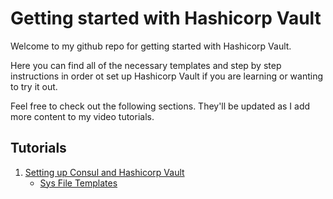 # Getting started with Hashicorp Vault

Welcome to my github repo for getting started with Hashicorp Vault. 

Here you can find all of the necessary templates and step by step instructions in order ot set up Hashicorp Vault if you are learning or wanting to try it out. 

Feel free to check out the following sections. They'll be updated as I add more content to my video tutorials.

## Tutorials

1. [Setting up Consul and Hashicorp Vault](getting-started/GETTING-STARTED.MD)
    - [Sys File Templates](getting-started/sys_file_templates)  
